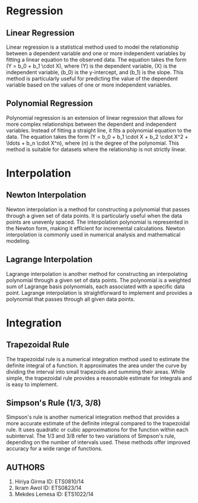 
# Regression

## Linear Regression

Linear regression is a statistical method used to model the relationship between a dependent variable and one or more independent variables by fitting a linear equation to the observed data. The equation takes the form \(Y = b_0 + b_1 \cdot X\), where \(Y\) is the dependent variable, \(X\) is the independent variable, \(b_0\) is the y-intercept, and \(b_1\) is the slope. This method is particularly useful for predicting the value of the dependent variable based on the values of one or more independent variables.

## Polynomial Regression

Polynomial regression is an extension of linear regression that allows for more complex relationships between the dependent and independent variables. Instead of fitting a straight line, it fits a polynomial equation to the data. The equation takes the form \(Y = b_0 + b_1 \cdot X + b_2 \cdot X^2 + \ldots + b_n \cdot X^n\), where \(n\) is the degree of the polynomial. This method is suitable for datasets where the relationship is not strictly linear.

# Interpolation

## Newton Interpolation

Newton interpolation is a method for constructing a polynomial that passes through a given set of data points. It is particularly useful when the data points are unevenly spaced. The interpolation polynomial is represented in the Newton form, making it efficient for incremental calculations. Newton interpolation is commonly used in numerical analysis and mathematical modeling.

## Lagrange Interpolation

Lagrange interpolation is another method for constructing an interpolating polynomial through a given set of data points. The polynomial is a weighted sum of Lagrange basis polynomials, each associated with a specific data point. Lagrange interpolation is straightforward to implement and provides a polynomial that passes through all given data points.

# Integration

## Trapezoidal Rule

The trapezoidal rule is a numerical integration method used to estimate the definite integral of a function. It approximates the area under the curve by dividing the interval into small trapezoids and summing their areas. While simple, the trapezoidal rule provides a reasonable estimate for integrals and is easy to implement.

## Simpson's Rule (1/3, 3/8)

Simpson's rule is another numerical integration method that provides a more accurate estimate of the definite integral compared to the trapezoidal rule. It uses quadratic or cubic approximations for the function within each subinterval. The 1/3 and 3/8 refer to two variations of Simpson's rule, depending on the number of intervals used. These methods offer improved accuracy for a wide range of functions.

<h2>AUTHORS</h2>
 <ol>
   <li>Hiriya Girma ID: ETS0810/14</li>
   <li>Ikram Awol ID: ETS0823/14</li>
   <li>Mekdes Lemesa ID: ETS1022/14</li>
</ol>
